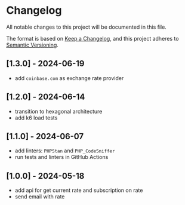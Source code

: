 # Changelog

All notable changes to this project will be documented in this file.

The format is based on [Keep a Changelog](https://keepachangelog.com/en/1.1.0/),
and this project adheres to [Semantic Versioning](https://semver.org/spec/v2.0.0.html).

## [1.3.0] - 2024-06-19
- add `coinbase.com` as exchange rate provider

## [1.2.0] - 2024-06-14
- transition to hexagonal architecture
- add k6 load tests

## [1.1.0] - 2024-06-07
- add linters: `PHPStan` and `PHP_CodeSniffer`
- run tests and linters in GitHub Actions

## [1.0.0] - 2024-05-18
- add api for get current rate and subscription on rate
- send email with rate
